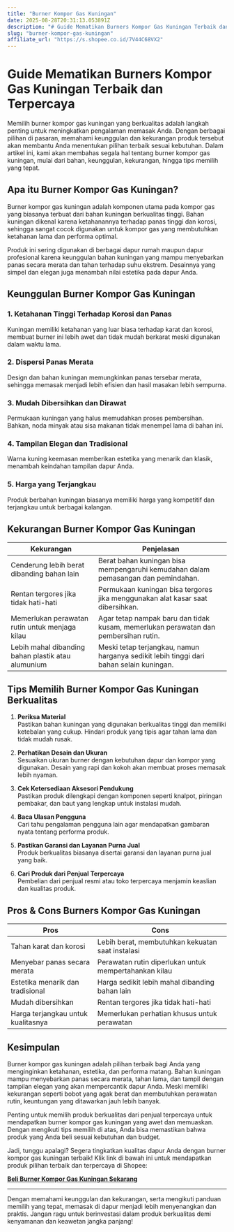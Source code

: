```yaml
---
title: "Burner Kompor Gas Kuningan"
date: 2025-08-28T20:31:13.053891Z
description: "# Guide Mematikan Burners Kompor Gas Kuningan Terbaik dan Terpercaya..."
slug: "burner-kompor-gas-kuningan"
affiliate_url: "https://s.shopee.co.id/7V44C68VX2"
---
```

# Guide Mematikan Burners Kompor Gas Kuningan Terbaik dan Terpercaya

Memilih burner kompor gas kuningan yang berkualitas adalah langkah penting untuk meningkatkan pengalaman memasak Anda. Dengan berbagai pilihan di pasaran, memahami keunggulan dan kekurangan produk tersebut akan membantu Anda menentukan pilihan terbaik sesuai kebutuhan. Dalam artikel ini, kami akan membahas segala hal tentang burner kompor gas kuningan, mulai dari bahan, keunggulan, kekurangan, hingga tips memilih yang tepat.

## Apa itu Burner Kompor Gas Kuningan?

Burner kompor gas kuningan adalah komponen utama pada kompor gas yang biasanya terbuat dari bahan kuningan berkualitas tinggi. Bahan kuningan dikenal karena ketahanannya terhadap panas tinggi dan korosi, sehingga sangat cocok digunakan untuk kompor gas yang membutuhkan ketahanan lama dan performa optimal.

Produk ini sering digunakan di berbagai dapur rumah maupun dapur profesional karena keunggulan bahan kuningan yang mampu menyebarkan panas secara merata dan tahan terhadap suhu ekstrem. Desainnya yang simpel dan elegan juga menambah nilai estetika pada dapur Anda.

## Keunggulan Burner Kompor Gas Kuningan

### 1. Ketahanan Tinggi Terhadap Korosi dan Panas  
Kuningan memiliki ketahanan yang luar biasa terhadap karat dan korosi, membuat burner ini lebih awet dan tidak mudah berkarat meski digunakan dalam waktu lama.

### 2. Dispersi Panas Merata  
Design dan bahan kuningan memungkinkan panas tersebar merata, sehingga memasak menjadi lebih efisien dan hasil masakan lebih sempurna.

### 3. Mudah Dibersihkan dan Dirawat  
Permukaan kuningan yang halus memudahkan proses pembersihan. Bahkan, noda minyak atau sisa makanan tidak menempel lama di bahan ini.

### 4. Tampilan Elegan dan Tradisional  
Warna kuning keemasan memberikan estetika yang menarik dan klasik, menambah keindahan tampilan dapur Anda.

### 5. Harga yang Terjangkau  
Produk berbahan kuningan biasanya memiliki harga yang kompetitif dan terjangkau untuk berbagai kalangan.

## Kekurangan Burner Kompor Gas Kuningan

| **Kekurangan**                                   | **Penjelasan**                                                      |
|--------------------------------------------------|----------------------------------------------------------------------|
| Cenderung lebih berat dibanding bahan lain      | Berat bahan kuningan bisa mempengaruhi kemudahan dalam pemasangan dan pemindahan. |
| Rentan tergores jika tidak hati-hati            | Permukaan kuningan bisa tergores jika menggunakan alat kasar saat dibersihkan. |
| Memerlukan perawatan rutin untuk menjaga kilau | Agar tetap nampak baru dan tidak kusam, memerlukan perawatan dan pembersihan rutin. |
| Lebih mahal dibanding bahan plastik atau alumunium | Meski tetap terjangkau, namun harganya sedikit lebih tinggi dari bahan selain kuningan. |

## Tips Memilih Burner Kompor Gas Kuningan Berkualitas

1. **Periksa Material**  
Pastikan bahan kuningan yang digunakan berkualitas tinggi dan memiliki ketebalan yang cukup. Hindari produk yang tipis agar tahan lama dan tidak mudah rusak.

2. **Perhatikan Desain dan Ukuran**  
Sesuaikan ukuran burner dengan kebutuhan dapur dan kompor yang digunakan. Desain yang rapi dan kokoh akan membuat proses memasak lebih nyaman.

3. **Cek Ketersediaan Aksesori Pendukung**  
Pastikan produk dilengkapi dengan komponen seperti knalpot, piringan pembakar, dan baut yang lengkap untuk instalasi mudah.

4. **Baca Ulasan Pengguna**  
Cari tahu pengalaman pengguna lain agar mendapatkan gambaran nyata tentang performa produk.

5. **Pastikan Garansi dan Layanan Purna Jual**  
Produk berkualitas biasanya disertai garansi dan layanan purna jual yang baik.

6. **Cari Produk dari Penjual Terpercaya**  
Pembelian dari penjual resmi atau toko terpercaya menjamin keaslian dan kualitas produk.

## Pros & Cons Burners Kompor Gas Kuningan

| **Pros**                                           | **Cons**                                    |
|----------------------------------------------------|----------------------------------------------|
| Tahan karat dan korosi                            | Lebih berat, membutuhkan kekuatan saat instalasi  |
| Menyebar panas secara merata                      | Perawatan rutin diperlukan untuk mempertahankan kilau |
| Estetika menarik dan tradisional                  | Harga sedikit lebih mahal dibanding bahan lain |
| Mudah dibersihkan                                | Rentan tergores jika tidak hati-hati         |
| Harga terjangkau untuk kualitasnya               | Memerlukan perhatian khusus untuk perawatan   |

## Kesimpulan

Burner kompor gas kuningan adalah pilihan terbaik bagi Anda yang menginginkan ketahanan, estetika, dan performa matang. Bahan kuningan mampu menyebarkan panas secara merata, tahan lama, dan tampil dengan tampilan elegan yang akan mempercantik dapur Anda. Meski memiliki kekurangan seperti bobot yang agak berat dan membutuhkan perawatan rutin, keuntungan yang ditawarkan jauh lebih banyak.

Penting untuk memilih produk berkualitas dari penjual terpercaya untuk mendapatkan burner kompor gas kuningan yang awet dan memuaskan. Dengan mengikuti tips memilih di atas, Anda bisa memastikan bahwa produk yang Anda beli sesuai kebutuhan dan budget.

Jadi, tunggu apalagi? Segera tingkatkan kualitas dapur Anda dengan burner kompor gas kuningan terbaik! Klik link di bawah ini untuk mendapatkan produk pilihan terbaik dan terpercaya di Shopee:

[**Beli Burner Kompor Gas Kuningan Sekarang**](https://s.shopee.co.id/7V44C68VX2)

---

Dengan memahami keunggulan dan kekurangan, serta mengikuti panduan memilih yang tepat, memasak di dapur menjadi lebih menyenangkan dan praktis. Jangan ragu untuk berinvestasi dalam produk berkualitas demi kenyamanan dan keawetan jangka panjang!